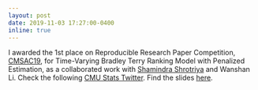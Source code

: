 ```yaml
---
layout: post
date: 2019-11-03 17:27:00-0400
inline: true
---
```


I awarded the 1st place on Reproducible Research Paper Competition, [CMSAC19](https://www.stat.cmu.edu/cmsac/conference/2019/), for Time-Varying Bradley Terry Ranking Model with Penalized Estimation, as a collaborated work with [Shamindra Shrotriya](https://www.shamindras.com/) and Wanshan Li. Check the following [CMU Stats Twitter](https://twitter.com/CMU_Stats/status/1191119690929754118?cxt=HHwWjMC67YnD2ochAAAA). Find the slides [here](/assets/pdf/cmsac19_poster.pdf).
